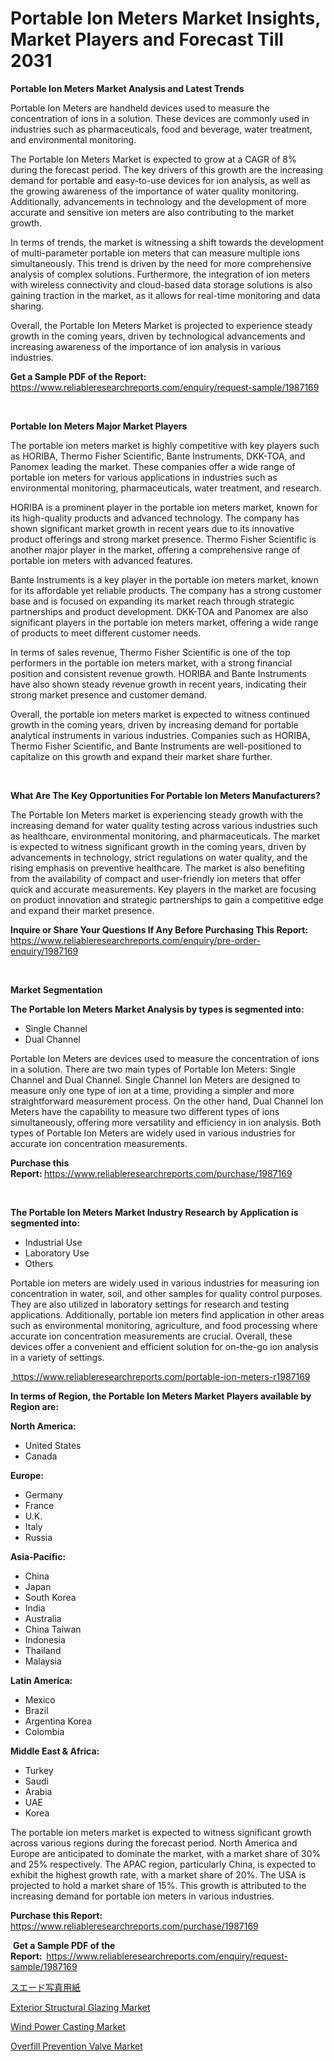 <p><h1>Portable Ion Meters Market Insights, Market Players and Forecast Till 2031</h1></p><p><strong>Portable Ion Meters Market Analysis and Latest Trends</strong></p>
<p><p>Portable Ion Meters are handheld devices used to measure the concentration of ions in a solution. These devices are commonly used in industries such as pharmaceuticals, food and beverage, water treatment, and environmental monitoring.</p><p>The Portable Ion Meters Market is expected to grow at a CAGR of 8% during the forecast period. The key drivers of this growth are the increasing demand for portable and easy-to-use devices for ion analysis, as well as the growing awareness of the importance of water quality monitoring. Additionally, advancements in technology and the development of more accurate and sensitive ion meters are also contributing to the market growth.</p><p>In terms of trends, the market is witnessing a shift towards the development of multi-parameter portable ion meters that can measure multiple ions simultaneously. This trend is driven by the need for more comprehensive analysis of complex solutions. Furthermore, the integration of ion meters with wireless connectivity and cloud-based data storage solutions is also gaining traction in the market, as it allows for real-time monitoring and data sharing.</p><p>Overall, the Portable Ion Meters Market is projected to experience steady growth in the coming years, driven by technological advancements and increasing awareness of the importance of ion analysis in various industries.</p></p>
<p><strong>Get a Sample PDF of the Report:&nbsp;</strong> <a href="https://www.reliableresearchreports.com/enquiry/request-sample/1987169">https://www.reliableresearchreports.com/enquiry/request-sample/1987169</a></p>
<p>&nbsp;</p>
<p><strong>Portable Ion Meters Major Market Players</strong></p>
<p><p>The portable ion meters market is highly competitive with key players such as HORIBA, Thermo Fisher Scientific, Bante Instruments, DKK-TOA, and Panomex leading the market. These companies offer a wide range of portable ion meters for various applications in industries such as environmental monitoring, pharmaceuticals, water treatment, and research.</p><p>HORIBA is a prominent player in the portable ion meters market, known for its high-quality products and advanced technology. The company has shown significant market growth in recent years due to its innovative product offerings and strong market presence. Thermo Fisher Scientific is another major player in the market, offering a comprehensive range of portable ion meters with advanced features.</p><p>Bante Instruments is a key player in the portable ion meters market, known for its affordable yet reliable products. The company has a strong customer base and is focused on expanding its market reach through strategic partnerships and product development. DKK-TOA and Panomex are also significant players in the portable ion meters market, offering a wide range of products to meet different customer needs.</p><p>In terms of sales revenue, Thermo Fisher Scientific is one of the top performers in the portable ion meters market, with a strong financial position and consistent revenue growth. HORIBA and Bante Instruments have also shown steady revenue growth in recent years, indicating their strong market presence and customer demand.</p><p>Overall, the portable ion meters market is expected to witness continued growth in the coming years, driven by increasing demand for portable analytical instruments in various industries. Companies such as HORIBA, Thermo Fisher Scientific, and Bante Instruments are well-positioned to capitalize on this growth and expand their market share further.</p></p>
<p>&nbsp;</p>
<p><strong>What Are The Key Opportunities For Portable Ion Meters Manufacturers?</strong></p>
<p><p>The Portable Ion Meters market is experiencing steady growth with the increasing demand for water quality testing across various industries such as healthcare, environmental monitoring, and pharmaceuticals. The market is expected to witness significant growth in the coming years, driven by advancements in technology, strict regulations on water quality, and the rising emphasis on preventive healthcare. The market is also benefiting from the availability of compact and user-friendly ion meters that offer quick and accurate measurements. Key players in the market are focusing on product innovation and strategic partnerships to gain a competitive edge and expand their market presence.</p></p>
<p><strong>Inquire or Share Your Questions If Any Before Purchasing This Report:</strong> <a href="https://www.reliableresearchreports.com/enquiry/pre-order-enquiry/1987169">https://www.reliableresearchreports.com/enquiry/pre-order-enquiry/1987169</a></p>
<p>&nbsp;</p>
<p><strong>Market Segmentation</strong></p>
<p><strong>The Portable Ion Meters Market Analysis by types is segmented into:</strong></p>
<p><ul><li>Single Channel</li><li>Dual Channel</li></ul></p>
<p><p>Portable Ion Meters are devices used to measure the concentration of ions in a solution. There are two main types of Portable Ion Meters: Single Channel and Dual Channel. Single Channel Ion Meters are designed to measure only one type of ion at a time, providing a simpler and more straightforward measurement process. On the other hand, Dual Channel Ion Meters have the capability to measure two different types of ions simultaneously, offering more versatility and efficiency in ion analysis. Both types of Portable Ion Meters are widely used in various industries for accurate ion concentration measurements.</p></p>
<p><strong>Purchase this Report:&nbsp;</strong><a href="https://www.reliableresearchreports.com/purchase/1987169">https://www.reliableresearchreports.com/purchase/1987169</a></p>
<p>&nbsp;</p>
<p><strong>The Portable Ion Meters Market Industry Research by Application is segmented into:</strong></p>
<p><ul><li>Industrial Use</li><li>Laboratory Use</li><li>Others</li></ul></p>
<p><p>Portable ion meters are widely used in various industries for measuring ion concentration in water, soil, and other samples for quality control purposes. They are also utilized in laboratory settings for research and testing applications. Additionally, portable ion meters find application in other areas such as environmental monitoring, agriculture, and food processing where accurate ion concentration measurements are crucial. Overall, these devices offer a convenient and efficient solution for on-the-go ion analysis in a variety of settings.</p></p>
<p><a href="https://www.reliableresearchreports.com/portable-ion-meters-r1987169">&nbsp;https://www.reliableresearchreports.com/portable-ion-meters-r1987169</a></p>
<p><strong>In terms of Region, the Portable Ion Meters Market Players available by Region are:</strong></p>
<p>
    <p> <strong> North America: </strong>
        <ul>
            <li>United States</li>
            <li>Canada</li>
        </ul>
        </p> 
    <p> <strong> Europe: </strong>
        <ul>
            <li>Germany</li>
            <li>France</li>
            <li>U.K.</li>
            <li>Italy</li>
            <li>Russia</li>
        </ul>
        </p> 
    <p> <strong> Asia-Pacific: </strong>
        <ul>
            <li>China</li>
            <li>Japan</li>
            <li>South Korea</li>
            <li>India</li>
            <li>Australia</li>
            <li>China Taiwan</li>
            <li>Indonesia</li>
            <li>Thailand</li>
            <li>Malaysia</li>
        </ul>
        </p> 
    <p> <strong> Latin America: </strong>
        <ul>
            <li>Mexico</li>
            <li>Brazil</li>
            <li>Argentina Korea</li>
            <li>Colombia</li>
        </ul>
        </p> 
    <p> <strong> Middle East & Africa: </strong>
        <ul>
            <li>Turkey</li>
            <li>Saudi</li>
            <li>Arabia</li>
            <li>UAE</li>
            <li>Korea</li>
        </ul>
    </p>
    </p>
<p><p>The portable ion meters market is expected to witness significant growth across various regions during the forecast period. North America and Europe are anticipated to dominate the market, with a market share of 30% and 25% respectively. The APAC region, particularly China, is expected to exhibit the highest growth rate, with a market share of 20%. The USA is projected to hold a market share of 15%. This growth is attributed to the increasing demand for portable ion meters in various industries.</p></p>
<p><strong>Purchase this Report: </strong><a href="https://www.reliableresearchreports.com/purchase/1987169">https://www.reliableresearchreports.com/purchase/1987169</a></p>
<p>&nbsp;<strong>Get a Sample PDF of the Report:&nbsp;&nbsp;</strong><a href="https://www.reliableresearchreports.com/enquiry/request-sample/1987169">https://www.reliableresearchreports.com/enquiry/request-sample/1987169</a></p>
<p><strong></strong></p>
<p><p><a href="https://github.com/mreklxf44233/Market-Research-Report-List-2/blob/main/9684673165114.md">スエード写真用紙</a></p><p><a href="https://www.linkedin.com/pulse/exterior-structural-glazing-market-size-amp-share-analysis--xfzff">Exterior Structural Glazing Market</a></p><p><a href="https://www.linkedin.com/pulse/future-trends-global-wind-power-casting-market-insights-analysis-e9uof">Wind Power Casting Market</a></p><p><a href="https://github.com/SheilaBruen2023/Market-Research-Report-List-1/blob/main/overfill-prevention-valve-market.md">Overfill Prevention Valve Market</a></p></p>